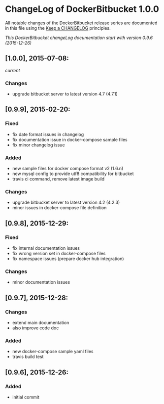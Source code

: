 # ChangeLog of DockerBitbucket 1.0.0

All notable changes of the DockerBitbucket release series are documented in this file using the [Keep a CHANGELOG](http://keepachangelog.com/) principles.

_This DockerBitbucket changeLog documentation start with version 0.9.6 (2015-12-26)_

## [1.0.0], 2015-07-08:
_current_

### Changes
- upgrade bitbucket server to latest version 4.7 (4.7.1)


## [0.9.9], 2015-02-20:

### Fixed
- fix date format issues in changelog
- fix documentation issue in docker-compose sample files
- fix minor changelog issue

### Added
- new sample files for docker compose format v2 (1.6.n)
- new mysql config to provide utf8 compatibility for bitbucket
- travis ci command, remove latest image build

### Changes
- upgrade bitbucket server to latest version 4.2 (4.2.3)
- minor issues in docker-compose file definition


## [0.9.8], 2015-12-29:

### Fixed
- fix internal documentation issues
- fix wrong version set in docker-compose files
- fix namespace issues (prepare docker hub integration)

### Changes
- minor documentation issues


## [0.9.7], 2015-12-28:

### Changes
- extend main documentation
- also improve code doc

### Added
- new docker-compose sample yaml files
- travis build test


## [0.9.6], 2015-12-26:

### Added
- initial commit